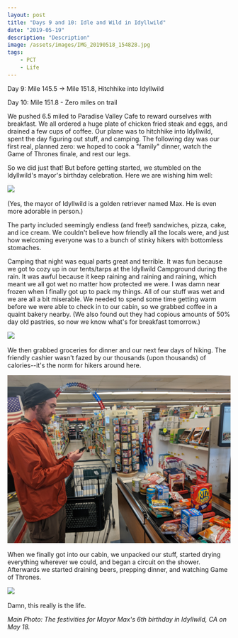 ```yaml
---
layout: post
title: "Days 9 and 10: Idle and Wild in Idyllwild"
date: "2019-05-19"
description: "Description"
image: /assets/images/IMG_20190518_154828.jpg
tags:
    - PCT
    - Life
---
```

Day 9: Mile 145.5 -> Mile 151.8, Hitchhike into Idyllwild

Day 10: Mile 151.8 - Zero miles on trail

We pushed 6.5 miled to Paradise Valley Cafe to reward ourselves with breakfast. We all ordered a huge plate of chicken fried steak and eggs, and drained a few cups of coffee. Our plane was to hitchhike into Idyllwild, spent the day figuring out stuff, and camping. The following day was our first real, planned zero: we hoped to cook a "family" dinner, watch the Game of Thrones finale, and rest our legs.

So we did just that! But before getting started, we stumbled on the Idyllwild's mayor's birthday celebration. Here we are wishing him well:

![](/assets/images/MVIMG_20190518_144847.jpg)

(Yes, the mayor of Idyllwild is a golden retriever named Max. He is even more adorable in person.)

The party included seemingly endless (and free!) sandwiches, pizza, cake, and ice cream. We couldn't believe how friendly all the locals were, and just how welcoming everyone was to a bunch of stinky hikers with bottomless stomaches.

Camping that night was equal parts great and terrible. It was fun because we got to cozy up in our tents/tarps at the Idyllwild Campground during the rain. It was awful because it keep raining and raining and raining, which meant we all got wet no matter how protected we were. I was damn near frozen when I finally got up to pack my things. All of our stuff was wet and we are all a bit miserable. We needed to spend some time getting warm before we were able to check in to our cabin, so we grabbed coffee in a quaint bakery nearby. (We also found out they had copious amounts of 50% day old pastries, so now we know what's for breakfast tomorrow.)

![](/assets/images/IMG_20190519_085340.jpg)

We then grabbed groceries for dinner and our next few days of hiking. The friendly cashier wasn't fazed by our thousands (upon thousands) of calories--it's the norm for hikers around here. 

![](/assets/images/IMG_20190519_115630.jpg)

When we finally got into our cabin, we unpacked our stuff, started drying everything wherever we could, and began a circuit on the shower. Afterwards we started draining beers, prepping dinner, and watching Game of Thrones. 

![](/assets/images/MVIMG_20190519_141539.jpg)

Damn, this really is the life. 

*Main Photo: The festivities for Mayor Max's 6th birthday in Idyllwild, CA on May 18.*
